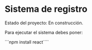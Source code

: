 <h1> Sistema de registro</h1>

Estado del proyecto: En construcción.

Para ejecutar el sistema debes poner:

```npm install react````

